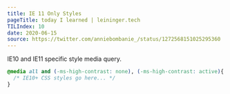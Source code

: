 ```yaml
---
title: IE 11 Only Styles
pageTitle: today I learned | leininger.tech
TILIndex: 10
date: 2020-06-15
source: https://twitter.com/anniebombanie_/status/1272568151025295360
---
```


IE10 and IE11 specific style media query.

```css
@media all and (-ms-high-contrast: none), (-ms-high-contrast: active){
  /* IE10+ CSS styles go here... */
}
```
